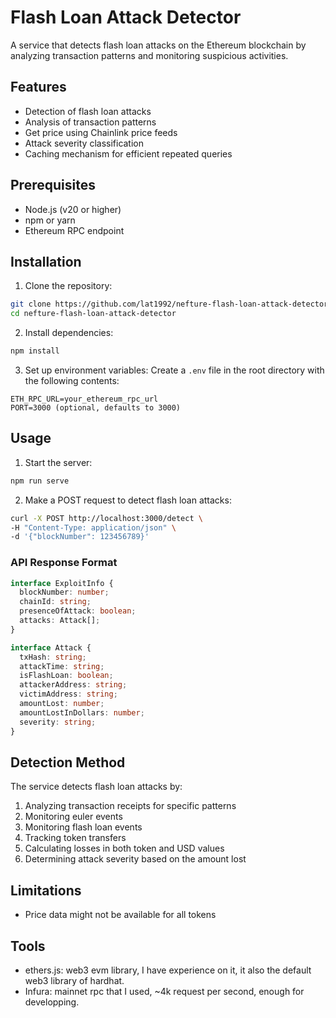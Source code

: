 # Flash Loan Attack Detector

A service that detects flash loan attacks on the Ethereum blockchain by analyzing transaction patterns and monitoring suspicious activities.

## Features

- Detection of flash loan attacks
- Analysis of transaction patterns
- Get price using Chainlink price feeds
- Attack severity classification
- Caching mechanism for efficient repeated queries

## Prerequisites

- Node.js (v20 or higher)
- npm or yarn
- Ethereum RPC endpoint

## Installation

1. Clone the repository:
```bash
git clone https://github.com/lat1992/nefture-flash-loan-attack-detector.git
cd nefture-flash-loan-attack-detector
```

2. Install dependencies:
```bash
npm install
```

3. Set up environment variables:
Create a `.env` file in the root directory with the following contents:
```
ETH_RPC_URL=your_ethereum_rpc_url
PORT=3000 (optional, defaults to 3000)
```

## Usage

1. Start the server:
```bash
npm run serve
```

2. Make a POST request to detect flash loan attacks:
```bash
curl -X POST http://localhost:3000/detect \
-H "Content-Type: application/json" \
-d '{"blockNumber": 123456789}'
```

### API Response Format

```typescript
interface ExploitInfo {
  blockNumber: number;
  chainId: string;
  presenceOfAttack: boolean;
  attacks: Attack[];
}

interface Attack {
  txHash: string;
  attackTime: string;
  isFlashLoan: boolean;
  attackerAddress: string;
  victimAddress: string;
  amountLost: number;
  amountLostInDollars: number;
  severity: string;
}
```

## Detection Method

The service detects flash loan attacks by:
1. Analyzing transaction receipts for specific patterns
2. Monitoring euler events
3. Monitoring flash loan events
4. Tracking token transfers
5. Calculating losses in both token and USD values
6. Determining attack severity based on the amount lost

## Limitations

- Price data might not be available for all tokens

## Tools
- ethers.js: web3 evm library, I have experience on it, it also the default web3 library of hardhat.
- Infura: mainnet rpc that I used, ~4k request per second, enough for developping.
